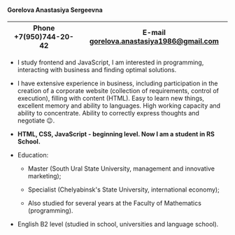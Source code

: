  <h4>Gorelova Anastasiya Sergeevna</h4>
 
 Phone +7(950)744-20-42 | E-mail gorelova.anastasiya1986@gmail.com 
 ----------------------|----------------------------
 
 * I study frontend and JavaScript, I am interested in programming, interacting with business and finding optimal solutions.
 
 * I have extensive experience in business, including participation in the creation of a corporate website (collection of requirements, control of execution), filling with content   (HTML). Easy to learn new things, excellent memory and ability to languages. High working capacity and ability to concentrate. Ability to correctly express thoughts and negotiate :wink:.
 
 * **HTML, CSS, JavaScript - beginning level. Now I am a student in RS School.**
 
 * Education:
 
   * Master (South Ural State University, management and innovative marketing);
   
   * Specialist (Chelyabinsk's State University, international economy);
   
   * Also studied for several years at the Faculty of Mathematics (programming).
 
 * English B2 level (studied in school, universities and language school).  
